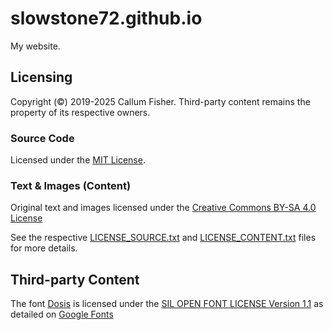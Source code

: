 # slowstone72.github.io
My website.

## Licensing
Copyright (©) 2019-2025 Callum Fisher. Third-party content remains the property of its respective owners.

### Source Code
Licensed under the [MIT License](https://opensource.org/licenses/MIT).

### Text & Images (Content)
Original text and images licensed under the [Creative Commons BY-SA 4.0 License](https://creativecommons.org/licenses/by-sa/4.0/)

See the respective [LICENSE_SOURCE.txt](https://github.com/slowstone72/slowstone72.github.io/blob/main/LICENSE_SOURCE.txt) and [LICENSE_CONTENT.txt](https://github.com/slowstone72/slowstone72.github.io/blob/main/LICENSE_CONTENT.txt) files for more details.

## Third-party Content

The font [Dosis](https://fonts.google.com/specimen/Dosis) is licensed under the [SIL OPEN FONT LICENSE Version 1.1](https://fonts.google.com/specimen/Dosis/license) as detailed on [Google Fonts](https://fonts.google.com/specimen/Dosis/license)
